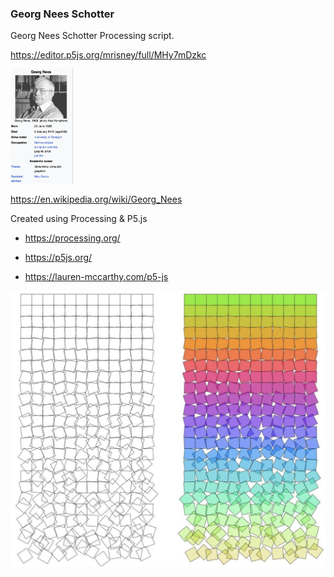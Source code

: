 
### Georg Nees Schotter


Georg Nees Schotter Processing script.

  https://editor.p5js.org/mrisney/full/MHy7mDzkc

<img src="https://raw.githubusercontent.com/mrisney/georg-nees-schotter/main/george-nees-wikipedia.png"  width="100">

https://en.wikipedia.org/wiki/Georg_Nees

Created using Processing & P5.js

  

- https://processing.org/

- https://p5js.org/

- https://lauren-mccarthy.com/p5-js

  

![screenshot](https://raw.githubusercontent.com/mrisney/georg-nees-schotter/f90cfd8387b89ea07781ff00bab14eb14352170c/screenshot.png)

